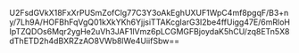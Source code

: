 U2FsdGVkX18FxXrPUSmZofClg77C3Y3oAkEghUXUF1WpC4mf8pgqF/B3+ny/7Lh9A/HOFBhFqVgQ01kXkYKh6YjjsiTTAKcgIarG3I2be4ffUigg47E/6mRloHIpTZQDOs6Mqr2ygHe2uVh3JAF1lVmz6pLCGMGFBjoydaK5hCU/zq8ETn5X8dThETD2h4dBXRZzAO8VWb8lWe4UiifSbw==

